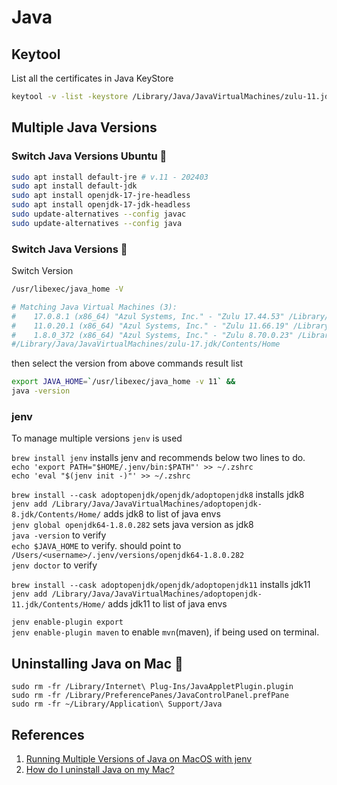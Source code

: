 # Java

## Keytool

List all the certificates in Java KeyStore

```bash
keytool -v -list -keystore /Library/Java/JavaVirtualMachines/zulu-11.jdk/Contents/Home/lib/security/cacerts | grep 'Alias Name:'
```

## Multiple Java Versions

### Switch Java Versions Ubuntu :penguin:

```bash
sudo apt install default-jre # v.11 - 202403
sudo apt install default-jdk
sudo apt install openjdk-17-jre-headless 
sudo apt install openjdk-17-jdk-headless 
sudo update-alternatives --config javac
sudo update-alternatives --config java
```

### Switch Java Versions 🍎

Switch Version

```bash
/usr/libexec/java_home -V

# Matching Java Virtual Machines (3):
#    17.0.8.1 (x86_64) "Azul Systems, Inc." - "Zulu 17.44.53" /Library/Java/JavaVirtualMachines/zulu-17.jdk/Contents/Home
#    11.0.20.1 (x86_64) "Azul Systems, Inc." - "Zulu 11.66.19" /Library/Java/JavaVirtualMachines/zulu-11.jdk/Contents/Home
#    1.8.0_372 (x86_64) "Azul Systems, Inc." - "Zulu 8.70.0.23" /Library/Java/JavaVirtualMachines/zulu-8.jdk/Contents/Home
#/Library/Java/JavaVirtualMachines/zulu-17.jdk/Contents/Home
```

then select the version from above commands result list

```bash
export JAVA_HOME=`/usr/libexec/java_home -v 11` &&
java -version
```

### jenv

To manage multiple versions `jenv` is used

`brew install jenv` installs jenv and recommends below two lines to do.  
`echo 'export PATH="$HOME/.jenv/bin:$PATH"' >> ~/.zshrc`  
`echo 'eval "$(jenv init -)"' >> ~/.zshrc`

`brew install --cask adoptopenjdk/openjdk/adoptopenjdk8` installs jdk8  
`jenv add /Library/Java/JavaVirtualMachines/adoptopenjdk-8.jdk/Contents/Home/` adds jdk8 to list of java envs  
`jenv global openjdk64-1.8.0.282` sets java version as jdk8  
`java -version` to verify  
`echo $JAVA_HOME` to verify. should point to `/Users/<username>/.jenv/versions/openjdk64-1.8.0.282`  
`jenv doctor` to verify  

`brew install --cask adoptopenjdk/openjdk/adoptopenjdk11` installs jdk11  
`jenv add /Library/Java/JavaVirtualMachines/adoptopenjdk-11.jdk/Contents/Home/` adds jdk11 to list of java envs  

`jenv enable-plugin export`  
`jenv enable-plugin maven` to enable `mvn`(maven), if being used on terminal.  

## Uninstalling Java on Mac 🍎

`sudo rm -fr /Library/Internet\ Plug-Ins/JavaAppletPlugin.plugin`  
`sudo rm -fr /Library/PreferencePanes/JavaControlPanel.prefPane`  
`sudo rm -fr ~/Library/Application\ Support/Java`  

## References

1. [Running Multiple Versions of Java on MacOS with jenv](https://mungingdata.com/java/jenv-multiple-versions-java/)
1. [How do I uninstall Java on my Mac?](https://www.java.com/en/download/help/mac_uninstall_java.html)
